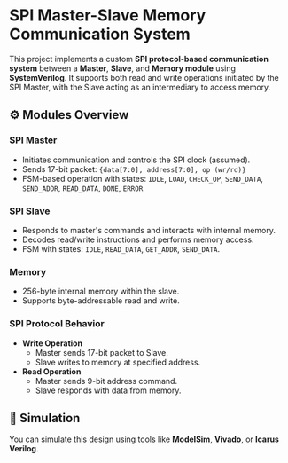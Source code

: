 # SPI Master-Slave Memory Communication System

This project implements a custom **SPI protocol-based communication system** between a **Master**, **Slave**, and **Memory module** using **SystemVerilog**. It supports both read and write operations initiated by the SPI Master, with the Slave acting as an intermediary to access memory.


## ⚙️ Modules Overview

### SPI Master
- Initiates communication and controls the SPI clock (assumed).
- Sends 17-bit packet: `{data[7:0], address[7:0], op (wr/rd)}`
- FSM-based operation with states: `IDLE`, `LOAD`, `CHECK_OP`, `SEND_DATA`, `SEND_ADDR`, `READ_DATA`, `DONE`, `ERROR`

### SPI Slave
- Responds to master's commands and interacts with internal memory.
- Decodes read/write instructions and performs memory access.
- FSM with states: `IDLE`, `READ_DATA`, `GET_ADDR`, `SEND_DATA`.

### Memory
- 256-byte internal memory within the slave.
- Supports byte-addressable read and write.

### SPI Protocol Behavior

- **Write Operation**
  - Master sends 17-bit packet to Slave.
  - Slave writes to memory at specified address.
- **Read Operation**
  - Master sends 9-bit address command.
  - Slave responds with data from memory.

## 🧪 Simulation

You can simulate this design using tools like **ModelSim**, **Vivado**, or **Icarus Verilog**.
